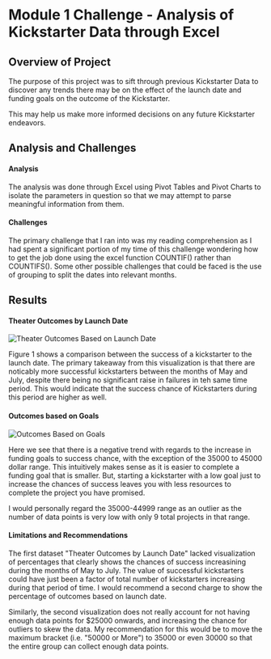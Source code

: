 # Module 1 Challenge - Analysis of Kickstarter Data through Excel

## Overview of Project

The purpose of this project was to sift through previous Kickstarter Data to discover any trends there may be on the effect of the launch date and funding goals on the outcome of the Kickstarter. 

This may help us make more informed decisions on any future Kickstarter endeavors.


## Analysis and Challenges

#### Analysis

The analysis was done through Excel using Pivot Tables and Pivot Charts to isolate the parameters in question so that we may attempt to parse meaningful information from them. 


#### Challenges

The primary challenge that I ran into was my reading comprehension as I had spent a significant portion of my time of this challenge wondering how to get the job done using the excel function COUNTIF() rather than COUNTIFS(). Some other possible challenges that could be faced is the use of grouping to split the dates into relevant months. 

## Results

#### Theater Outcomes by Launch Date
![Theater Outcomes Based on Launch Date](/kickstarter_challenge/resources/Theater_Outcomes_Based_on_Launch_Date.png)

Figure 1 shows a comparison between the success of a kickstarter to the launch date. The primary takeaway from this visualization is that there are noticably more successful kickstarters between the months of May and July, despite there being no significant raise in failures in teh same time period. This would indicate that the success chance of Kickstarters during this period are higher as well.


#### Outcomes based on Goals
![Outcomes Based on Goals](kickstarter_challenge/resources/Outcomes_Based_on_Goals.png)

Here we see that there is a negative trend with regards to the increase in funding goals to success chance, with the exception of the 35000 to 45000 dollar range. This intuitively makes sense as it is easier to complete a funding goal that is smaller. But, starting a kickstarter with a low goal just to increase the chances of success leaves you with less resources to complete the project you have promised. 

I would personally regard the 35000-44999 range as an outlier as the number of data points is very low with only 9 total projects in that range. 


#### Limitations and Recommendations

The first dataset "Theater Outcomes by Launch Date" lacked visualization of percentages that clearly shows the chances of success increasining during the months of May to July. The value of successful kickstarters could have just been a factor of total number of kickstarters increasing during that period of time. I would recommend a second charge to show the percentage of outcomes based on launch date. 

Similarly, the second visualization does not really account for not having enough data points for $25000 onwards, and increasing the chance for outliers to skew the data. My recommendation for this would be to move the maximum bracket (i.e. "50000 or More") to 35000 or even 30000 so that the entire group can collect enough data points. 
